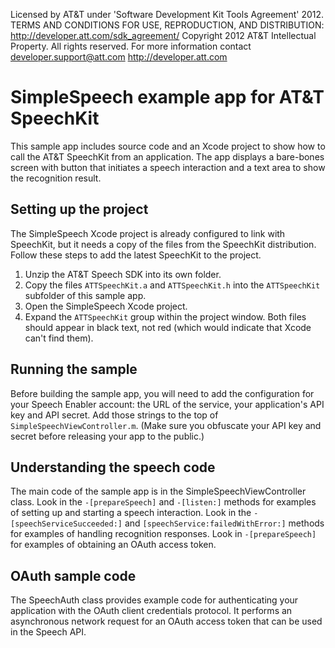 Licensed by AT&T under 'Software Development Kit Tools Agreement' 2012.
TERMS AND CONDITIONS FOR USE, REPRODUCTION, AND DISTRIBUTION: http://developer.att.com/sdk_agreement/
Copyright 2012 AT&T Intellectual Property. All rights reserved. 
For more information contact developer.support@att.com http://developer.att.com

# SimpleSpeech example app for AT&T SpeechKit

This sample app includes source code and an Xcode project to show how to call the AT&T SpeechKit from an application.  The app displays a bare-bones screen with button that initiates a speech interaction and a text area to show the recognition result.

## Setting up the project

The SimpleSpeech Xcode project is already configured to link with SpeechKit, but it needs a copy of the files from the SpeechKit distribution.  Follow these steps to add the latest SpeechKit to the project.

1. Unzip the AT&T Speech SDK into its own folder.
2. Copy the files `ATTSpeechKit.a` and `ATTSpeechKit.h` into the `ATTSpeechKit` subfolder of this sample app.
3. Open the SimpleSpeech Xcode project.
4. Expand the `ATTSpeechKit` group within the project window.  Both files should appear in black text, not red (which would indicate that Xcode can't find them).

## Running the sample

Before building the sample app, you will need to add the configuration for your Speech Enabler account: the URL of the service, your application's API key and API secret.  Add those strings to the top of `SimpleSpeechViewController.m`.  (Make sure you obfuscate your API key and secret before releasing your app to the public.)

## Understanding the speech code

The main code of the sample app is in the SimpleSpeechViewController class.  Look in the `-[prepareSpeech]` and `-[listen:]` methods for examples of setting up and starting a speech interaction.  Look in the `-[speechServiceSucceeded:]` and `[speechService:failedWithError:]` methods for examples of handling recognition responses.  Look in `-[prepareSpeech]` for examples of obtaining an OAuth access token. 

## OAuth sample code

The SpeechAuth class provides example code for authenticating your application with the OAuth client credentials protocol.  It performs an asynchronous network request for an OAuth access token that can be used in the Speech API.  

